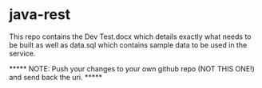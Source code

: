 # java-rest
This repo contains the Dev Test.docx which details exactly what needs to be built as well as data.sql which contains sample data to be used in the service.

***** NOTE: Push your changes to your own github repo (NOT THIS ONE!) and send back the uri. *****
